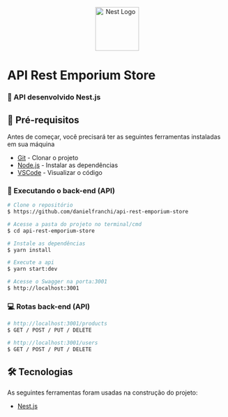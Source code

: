 <p align="center">
  <a href="http://nestjs.com/" target="blank"><img src="https://nestjs.com/img/logo-small.svg" width="100" alt="Nest Logo" /></a>
</p>

[circleci-image]: https://img.shields.io/circleci/build/github/nestjs/nest/master?token=abc123def456
[circleci-url]: https://circleci.com/gh/nestjs/nest

 # API Rest Emporium Store
 
### :rocket: API desenvolvido Nest.js

## :wrench: Pré-requisitos

Antes de começar, você precisará ter as seguintes ferramentas instaladas em sua máquina

- [Git](https://git-scm.com) - Clonar o projeto
- [Node.js](https://nodejs.org/en/) - Instalar as dependências
- [VSCode](https://code.visualstudio.com/) - Visualizar o código

### 🎲 Executando o back-end (API)

```bash
# Clone o repositório
$ https://github.com/danielfranchi/api-rest-emporium-store

# Acesse a pasta do projeto no terminal/cmd 
$ cd api-rest-emporium-store

# Instale as dependências
$ yarn install

# Execute a api
$ yarn start:dev

# Acesse o Swagger na porta:3001
$ http://localhost:3001
```

### :computer: Rotas back-end (API)

```bash
# http://localhost:3001/products
$ GET / POST / PUT / DELETE

# http://localhost:3001/users
$ GET / POST / PUT / DELETE
```

## 🛠 Tecnologias

As seguintes ferramentas foram usadas na construção do projeto:

- [Nest.js](https://nestjs.com/)
